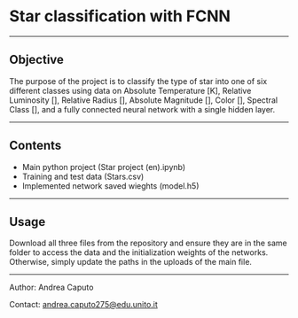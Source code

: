 # Star classification with FCNN

---

## Objective
 The purpose of the project is to classify the type of star into one of six different classes using data on Absolute Temperature [K], Relative Luminosity [], Relative Radius [], Absolute Magnitude [], Color [], Spectral Class [], and a fully connected neural network with a single hidden layer.

 ---

 ## Contents
  - Main python project (Star project (en).ipynb)
  - Training and test data (Stars.csv)
  - Implemented network saved wieghts (model.h5)
  
 ---

 ## Usage

Download all three files from the repository and ensure they are in the same folder to access the data and the initialization weights of the networks. Otherwise, simply update the paths in the uploads of the main file.

 ---

 Author: Andrea Caputo
 
 
 Contact: andrea.caputo275@edu.unito.it
